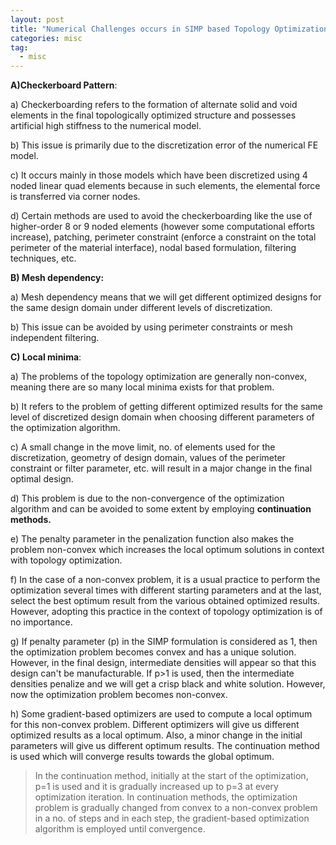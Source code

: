 ```yaml
---
layout: post
title: "Numerical Challenges occurs in SIMP based Topology Optimization"
categories: misc
tag: 
  - misc
---
```


**A)Checkerboard Pattern**:

a) Checkerboarding refers to the formation of alternate solid and void elements in the final topologically optimized structure and possesses artificial high stiffness to the numerical model.

b) This issue is primarily due to the discretization error of the numerical FE model.

c) It occurs mainly in those models which have been discretized using 4 noded linear quad elements because in such elements, the elemental force is transferred via corner nodes.

d) Certain methods are used to avoid the checkerboarding like the use of higher-order 8 or 9 noded elements (however some computational efforts increase), patching, perimeter constraint (enforce a constraint on the total perimeter of the material interface), nodal based formulation, filtering techniques, etc.

**B) Mesh dependency:**

a) Mesh dependency means that we will get different optimized designs for the same design domain under different levels of discretization.

b) This issue can be avoided by using perimeter constraints or mesh independent filtering.

**C) Local minima**:

a) The problems of the topology optimization are generally non-convex, meaning there are so many local minima exists for that problem.

b) It refers to the problem of getting different optimized results for the same level of discretized design domain when choosing different parameters of the optimization algorithm.

c) A small change in the move limit, no. of elements used for the discretization, geometry of design domain, values of the perimeter constraint or filter parameter, etc. will result in a major change in the final optimal design.

d) This problem is due to the non-convergence of the optimization algorithm and can be avoided to some extent by employing **continuation methods.** 

e) The penalty parameter in the penalization function also makes the problem non-convex which increases the local optimum solutions in context with topology optimization.

f) In the case of a non-convex problem, it is a usual practice to perform the optimization several times with different starting parameters and at the last, select the best optimum result from the various obtained optimized results. However, adopting this practice in the context of topology optimization is of no importance.

g) If penalty parameter (p) in the SIMP formulation is considered as 1, then the optimization problem becomes convex and has a unique solution. However, in the final design, intermediate densities will appear so that this design can't be manufacturable. If p>1 is used, then the intermediate densities penalize and we will get a crisp black and white solution. However, now the optimization problem becomes non-convex.

h) Some gradient-based optimizers are used to compute a local optimum for this non-convex problem. Different optimizers will give us different optimized results as a local optimum. Also, a minor change in the initial parameters will give us different optimum results. The continuation method is used which will converge results towards the global optimum.

> In the continuation method, initially at the start of the optimization, p=1 is used and it is gradually increased up to p=3 at every optimization iteration. In continuation methods, the optimization problem is gradually changed from convex to a non-convex problem in a no. of steps and in each step, the gradient-based optimization algorithm is employed until convergence.
